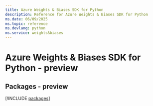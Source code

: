 ```yaml
---
title: Azure Weights & Biases SDK for Python
description: Reference for Azure Weights & Biases SDK for Python
ms.date: 06/09/2025
ms.topic: reference
ms.devlang: python
ms.service: weights&biases
---
```

# Azure Weights & Biases SDK for Python - preview
## Packages - preview
[!INCLUDE [packages](weights-&-biases-index.md)]